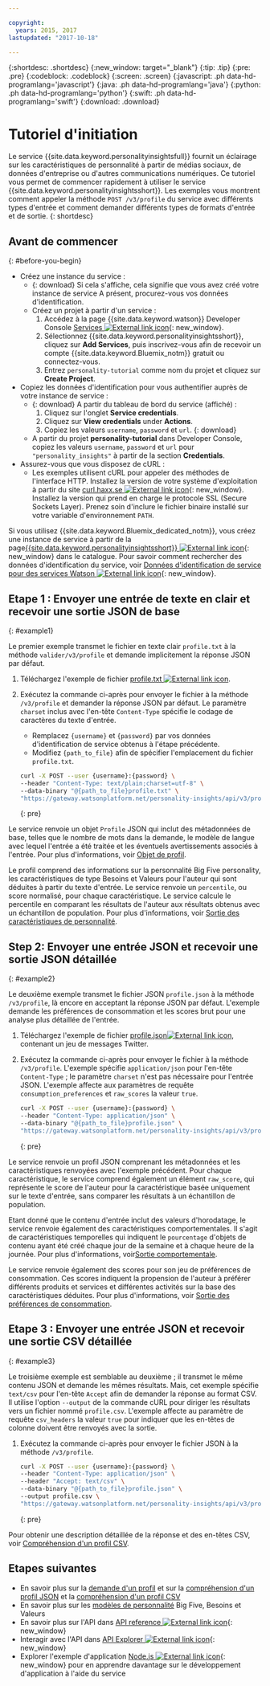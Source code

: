 ```yaml
---

copyright:
  years: 2015, 2017
lastupdated: "2017-10-18"

---
```


{:shortdesc: .shortdesc}
{:new_window: target="_blank"}
{:tip: .tip}
{:pre: .pre}
{:codeblock: .codeblock}
{:screen: .screen}
{:javascript: .ph data-hd-programlang='javascript'}
{:java: .ph data-hd-programlang='java'}
{:python: .ph data-hd-programlang='python'}
{:swift: .ph data-hd-programlang='swift'}
{:download: .download}

# Tutoriel d'initiation

Le service {{site.data.keyword.personalityinsightsfull}} fournit un éclairage sur les caractéristiques de personnalité à partir de médias sociaux, de données d'entreprise ou d'autres communications numériques. Ce tutoriel vous permet de commencer rapidement à utiliser le service {{site.data.keyword.personalityinsightsshort}}. Les exemples vous montrent comment appeler la méthode `POST /v3/profile` du service avec différents types d'entrée et comment demander différents types de formats d'entrée et de sortie.
{: shortdesc}

## Avant de commencer
{: #before-you-begin}

- Créez une instance du service :
    - {: download} Si cela s'affiche, cela signifie que vous avez créé votre instance de service A présent, procurez-vous vos données d'identification. 
    - Créez un projet à partir d'un service :
        1.  Accédez à la page {{site.data.keyword.watson}} Developer Console [Services ![External link icon](../../icons/launch-glyph.svg "Icône de lien externe")](https://console.{DomainName}/developer/watson/services){: new_window}. 
        1.  Sélectionnez {{site.data.keyword.personalityinsightsshort}}, cliquez sur **Add Services**, puis inscrivez-vous afin de recevoir un compte {{site.data.keyword.Bluemix_notm}} gratuit ou connectez-vous. 
        1.  Entrez `personality-tutorial` comme nom du projet et cliquez sur **Create Project**.
- Copiez les données d'identification pour vous authentifier auprès de votre instance de service :
    - {: download} A partir du tableau de bord du service (affiché) :
        1.  Cliquez sur l'onglet **Service credentials**. 
        1.  Cliquez sur **View credentials** under **Actions**.
        1.  Copiez les valeurs `username`, `password` et `url`.
        {: download}
    - A partir du projet **personality-tutorial** dans Developer Console, copiez les valeurs `username`, `password` et `url` pour `"personality_insights"` à partir de la section **Credentials**. 
- Assurez-vous que vous disposez de cURL :
    - Les exemples utilisent cURL pour appeler des méthodes de l'interface HTTP. Installez la version de votre système d'exploitation à partir du site [curl.haxx.se ![External link icon](../../icons/launch-glyph.svg "Icône de lien externe")](https://curl.haxx.se/){: new_window}. Installez la version qui prend en charge le protocole SSL (Secure Sockets Layer). Prenez soin d'inclure le fichier binaire installé sur votre variable d'environnement `PATH`. 

<!-- Remove this text after dedicated instances have the Developer Console: begin -->

Si vous utilisez {{site.data.keyword.Bluemix_dedicated_notm}}, vous créez une instance de service à partir de la page[{{site.data.keyword.personalityinsightsshort}} ![External link icon](../../icons/launch-glyph.svg "Icône de lien externe")](https://console.{DomainName}/catalog/services/personality-insights/){: new_window} dans le catalogue. Pour savoir comment rechercher des données d'identification du service, voir [Données d'identification de service pour des services Watson ![External link icon](../../icons/launch-glyph.svg "Icône de lien externe")](/docs/services/watson/getting-started-credentials.html#getting-credentials-manually){: new_window}.

<!-- Remove this text after dedicated instances have the Developer Console: end -->

## Etape 1 : Envoyer une entrée de texte en clair et recevoir une sortie JSON de base
{: #example1}

Le premier exemple transmet le fichier en texte clair `profile.txt` à la méthode `valider/v3/profile` et demande implicitement la réponse JSON par défaut. 

1.  Téléchargez l'exemple de fichier <a target="_blank" href="https://watson-developer-cloud.github.io/doc-tutorial-downloads/personality-insights/profile.txt" download="profile.txt">profile.txt <img src="../../icons/launch-glyph.svg" alt="External link icon" title="Icône de lien externe" class="style-scope doc-content"></a>.
1.  Exécutez la commande ci-après pour envoyer le fichier à la méthode `/v3/profile` et demander la réponse JSON par défaut. Le paramètre `charset` inclus avec l'en-tête `Content-Type` spécifie le codage de caractères du texte d'entrée. 
    -   Remplacez `{username}` et `{password}` par vos données d'identification de service obtenus à l'étape précédente. 
    -   Modifiez `{path_to_file}` afin de spécifier l'emplacement du fichier `profile.txt`. 

    ```bash
    curl -X POST --user {username}:{password} \
    --header "Content-Type: text/plain;charset=utf-8" \
    --data-binary "@{path_to_file}profile.txt" \
    "https://gateway.watsonplatform.net/personality-insights/api/v3/profile?version=2017-10-13"
    ```
    {: pre}

Le service renvoie un objet `Profile` JSON qui inclut des métadonnées de base, telles que le nombre de mots dans la demande, le modèle de langue avec lequel l'entrée a été traitée et les éventuels avertissements associés à l'entrée. Pour plus d'informations, voir [Objet de profil](/docs/services/personality-insights/output.html#outputJSON).

Le profil comprend des informations sur la personnalité Big Five personality, les caractéristiques de type Besoins et Valeurs pour l'auteur qui sont déduites à partir du texte d'entrée. Le service renvoie un `percentile`, ou score normalisé, pour chaque caractéristique. Le service calcule le percentile en comparant les résultats de l'auteur aux résultats obtenus avec un échantillon de population. Pour plus d'informations, voir [Sortie des caractéristiques de personnalité](/docs/services/personality-insights/output.html#traitJSON).

## Step 2: Envoyer une entrée JSON et recevoir une sortie JSON détaillée
{: #example2}

Le deuxième exemple transmet le fichier JSON `profile.json` à la méthode `/v3/profile`, là encore en acceptant la réponse JSON par défaut. L'exemple demande les préférences de consommation et les scores brut pour une analyse plus détaillée de l'entrée. 

1.  Téléchargez l'exemple de fichier <a target="_blank" href="https://watson-developer-cloud.github.io/doc-tutorial-downloads/personality-insights/profile.json" download="profile.json">profile.json<img src="../../icons/launch-glyph.svg" alt="External link icon" title="Icône de lien externe" class="style-scope doc-content"></a>, contenant un jeu de messages Twitter.
1.  Exécutez la commande ci-après pour envoyer le fichier à la méthode `/v3/profile`. L'exemple spécifie `application/json` pour l'en-tête `Content-Type` ; le paramètre `charset` n'est pas nécessaire pour l'entrée JSON. L'exemple affecte aux paramètres de requête `consumption_preferences` et `raw_scores` la valeur `true`.

    ```bash
    curl -X POST --user {username}:{password} \
    --header "Content-Type: application/json" \
    --data-binary "@{path_to_file}profile.json" \
    "https://gateway.watsonplatform.net/personality-insights/api/v3/profile?version=2017-10-13&consumption_preferences=true&raw_scores=true"
    ```
    {: pre}

Le service renvoie un profil JSON comprenant les métadonnées et les caractéristiques renvoyées avec l'exemple précédent. Pour chaque caractéristique, le service comprend également un élément `raw_score`, qui représente le score de l'auteur pour la caractéristique basée uniquement sur le texte d'entrée, sans comparer les résultats à un échantillon de population. 

Etant donné que le contenu d'entrée inclut des valeurs d'horodatage, le service renvoie également des caractéristiques comportementales. Il s'agit de caractéristiques temporelles qui indiquent le `pourcentage` d'objets de contenu ayant été créé chaque jour de la semaine et à chaque heure de la journée. Pour plus d'informations, voir[Sortie comportementale](/docs/services/personality-insights/output.html#behaviorJSON).

Le service renvoie également des scores pour son jeu de préférences de consommation. Ces scores indiquent la propension de l'auteur à préférer différents produits et services et différentes activités sur la base des caractéristiques déduites. Pour plus d'informations, voir [Sortie des préférences de consommation](/docs/services/personality-insights/output.html#preferenceJSON).

## Etape 3 : Envoyer une entrée JSON et recevoir une sortie CSV détaillée
{: #example3}

Le troisième exemple est semblable au deuxième ; il transmet le même contenu JSON et demande les mêmes résultats. Mais, cet exemple spécifie `text/csv` pour l'en-tête `Accept` afin de demander la réponse au format CSV. Il utilise l'option `--output` de la commande cURL pour diriger les résultats vers un fichier nommé `profile.csv`. L'exemple affecte au paramètre de requête `csv_headers` la valeur `true` pour indiquer que les en-têtes de colonne doivent être renvoyés avec la sortie. 

1.  Exécutez la commande ci-après pour envoyer le fichier JSON à la méthode `/v3/profile`. 

    ```bash
    curl -X POST --user {username}:{password} \
    --header "Content-Type: application/json" \
    --header "Accept: text/csv" \
    --data-binary "@{path_to_file}profile.json" \
    --output profile.csv \
    "https://gateway.watsonplatform.net/personality-insights/api/v3/profile?version=2017-10-13&consumption_preferences=true&raw_scores=true&csv_headers=true"
    ```
    {: pre}

Pour obtenir une description détaillée de la réponse et des en-têtes CSV, voir [Compréhension d'un profil CSV](/docs/services/personality-insights/output-csv.html).

## Etapes suivantes

-   En savoir plus sur la [demande d'un profil](/docs/services/personality-insights/input.html) et sur la [compréhension d'un profil JSON](/docs/services/personality-insights/output.html) et la [compréhension d'un profil CSV](/docs/services/personality-insights/output-csv.html)
-   En savoir plus sur les [modèles de personnalité](/docs/services/personality-insights/models.html) Big Five, Besoins et Valeurs 
-   En savoir plus sur l'API dans [API reference ![External link icon](../../icons/launch-glyph.svg "Icône de lien externe")](https://www.ibm.com/watson/developercloud/personality-insights/api/v3/){: new_window}
-   Interagir avec l'API dans [API Explorer ![External link icon](../../icons/launch-glyph.svg "Icône de lien externe")](https://watson-api-explorer.mybluemix.net/apis/personality-insights-v3){: new_window}
-   Explorer l'exemple d'application [Node.js ![External link icon](../../icons/launch-glyph.svg "Icône de lien externe")](https://github.com/watson-developer-cloud/personality-insights-nodejs){: new_window} pour en apprendre davantage sur le développement d'application à l'aide du service
